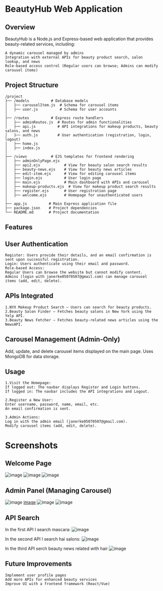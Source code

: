 # BeautyHub Web Application

## Overview
BeautyHub is a Node.js and Express-based web application that provides beauty-related services, including:
```User authentication (registration and login system)
A dynamic carousel managed by admins
Integration with external APIs for beauty product search, salon lookup, and news
Role-based access control (Regular users can browse; Admins can modify carousel items)
```

## Project Structure
```
/project
├── /models          # Database models
│   ├── carouselItem.js  # Schema for carousel items
│   ├── user.js          # Schema for user accounts
│
├── /routes          # Express route handlers
│   ├── adminRoutes.js  # Routes for admin functionalities
│   ├── api.js          # API integrations for makeup products, beauty salons, and news
│   ├── auth.js         # User authentication (registration, login, logout)
│   ├── home.js
│   ├── index.js         
│
├── /views           # EJS templates for frontend rendering
│   ├── adminOnlyPage.ejs  
│   ├── api2.ejs           # View for beauty salon search results
│   ├── beauty-news.ejs    # View for beauty news articles
│   ├── edit-item.ejs      # View for editing carousel items
│   ├── login.ejs          # User login page
│   ├── main.ejs           # Main dashboard with APIs and carousel
│   ├── makeup-products.ejs  # View for makeup product search results
│   ├── register.ejs       # User registration page
│   ├── welcome.ejs        # Homepage for unauthenticated users
│
├── app.js          # Main Express application file
├── package.json    # Project dependencies
└── README.md       # Project documentation
```

## Features
## User Authentication
```
Register: Users provide their details, and an email confirmation is sent upon successful registration.
Login: Users authenticate using their email and password.
Role-based Access:
Regular Users can browse the website but cannot modify content.
Admins (login with janerke05070507@gmail.com) can manage carousel items (add, edit, delete).
```

## APIs Integrated
```
1.NYX Makeup Product Search – Users can search for beauty products.
2.Beauty Salon Finder – Fetches beauty salons in New York using the Yelp API.
3.Beauty News Fetcher – Fetches beauty-related news articles using the NewsAPI.
```

## Carousel Management (Admin-Only)
Add, update, and delete carousel items displayed on the main page.
Uses MongoDB for data storage.

## Usage
```
1.Visit the Homepage:
If logged out: The navbar displays Register and Login buttons.
If logged in: The navbar includes the API integrations and Logout.

2.Register a New User:
Enter username, password, name, email, etc.
An email confirmation is sent.

3.Admin Actions:
Log in with the admin email (janerke05070507@gmail.com).
Modify carousel items (add, edit, delete).
```

# Screenshots
## Welcome Page
![image](https://github.com/user-attachments/assets/64d12e6b-443d-481a-8cc0-be53402ee819)
![image](https://github.com/user-attachments/assets/fb0cbbbd-6f81-4320-aaa2-681da933ec60)
![image](https://github.com/user-attachments/assets/2f76823a-5d93-4f44-a51b-3ec21e3e94c9)

## Admin Panel (Managing Carousel)
![image](https://github.com/user-attachments/assets/e66ec0fe-8f50-4a72-880d-0a09d3337555)
[image](https://github.com/user-attachments/assets/c1fe0afc-7d1f-479c-8588-52d51e44f443)
![image](https://github.com/user-attachments/assets/4c88e363-45dd-4605-afab-7d85f890d3c4)
![image](https://github.com/user-attachments/assets/68608548-c6b0-47a1-8124-7b07cdda303b)

## API Search
In the first API I search mascara:
![image](https://github.com/user-attachments/assets/11637fde-aa3b-4fec-ba3a-23cacb02744c)

In the second API I search hai salons:
![image](https://github.com/user-attachments/assets/06380020-ec49-46c4-b062-c408a2451984)

In the third API serch beauty news related with hair
![image](https://github.com/user-attachments/assets/bd786b71-9044-4fdd-8f4f-9d2cb7c402a8)

## Future Improvements
```
Implement user profile pages
Add more APIs for enhanced beauty services
Improve UI with a frontend framework (React/Vue)
```

